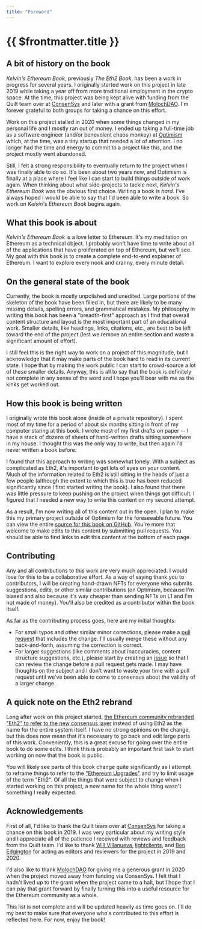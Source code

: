 ```yaml
---
title: "Foreword"
---
```


# {{ $frontmatter.title }}

## A bit of history on the book

*Kelvin's Ethereum Book*, previously *The Eth2 Book*, has been a work in progress for several years. I originally started work on this project in late 2019 while taking a year off from more traditional employment in the crypto space. At the time, this project was being kept alive with funding from the Quilt team over at [ConsenSys](https://consensys.net/) and later with a grant from [MolochDAO](https://molochdao.com/). I'm forever grateful to both groups for taking a chance on this effort.

Work on this project stalled in 2020 when some things changed in my personal life and I mostly ran out of money. I ended up taking a full-time job as a software engineer (and/or benevolent chaos monkey) at [Optimism](https://optimism.io) which, at the time, was a tiny startup that needed a lot of attention. I no longer had the time and energy to commit to a project like this, and the project mostly went abandoned.

Still, I felt a strong responsibility to eventually return to the project when I was finally able to do so. It's been about two years now, and Optimism is finally at a place where I feel like I can start to build things outside of work again. When thinking about what side-projects to tackle next, *Kelvin's Ethereum Book* was the obvious first choice. Writing a book is *hard*. I've always hoped I would be able to say that I'd been able to write a book. So work on *Kelvin's Ethereum Book* begins again.

## What this book is about

*Kelvin's Ethereum Book* is a love letter to Ethereum. It's my meditation on Ethereum as a technical object. I probably won't have time to write about all of the applications that have proliferated on top of Ethereum, but we'll see. My goal with this book is to create a complete end-to-end explainer of Ethereum. I want to explore every nook and cranny, every minute detail.

## On the general state of the book

Currently, the book is mostly unpolished and unedited. Large portions of the skeleton of the book have been filled in, but there are likely to be many missing details, spelling errors, and grammatical mistakes. My philosophy in writing this book has been a "breadth-first" approach as I find that overall content structure and layout is the most important part of an educational work. Smaller details, like headings, links, citations, etc., are best to be left toward the end of the project (lest we remove an entire section and waste a significant amount of effort).

I still feel this is the right way to work on a project of this magnitude, but I acknowledge that it may make parts of the book hard to read in its current state. I hope that by making the work public I can start to crowd-source a lot of these smaller details. Anyway, this is all to say that the book is definitely not complete in any sense of the word and I hope you'll bear with me as the kinks get worked out.

## How this book is being written

I originally wrote this book alone (inside of a private repository). I spent most of my time for a period of about six months sitting in front of my computer staring at this book. I wrote most of my first drafts on paper -- I have a stack of dozens of sheets of hand-written drafts sitting somewhere in my house. I thought this was the only way to write, but then again I'd never written a book before.

I found that this approach to writing was somewhat lonely. With a subject as complicated as Eth2, it's important to get lots of eyes on your content. Much of the information related to Eth2 is still sitting in the heads of just a few people (although the extent to which this is true has been reduced significantly since I first started writing the book). I also found that there was little pressure to keep pushing on the project when things got difficult. I figured that I needed a new way to write this content on my second attempt.

As a result, I'm now writing all of this content out in the open. I plan to make this my primary project outside of Optimism for the foreseeable future. You can view the entire [source for this book on GitHub](https://github.com/smartcontracts/ethereum-book). You're more that welcome to make edits to this content by submitting pull requests. You should be able to find links to edit this content at the bottom of each page.

## Contributing

Any and all contributions to this work are very much appreciated. I would love for this to be a collaborative effort. As a way of saying thank you to contributors, I will be creating hand-drawn NFTs for everyone who submits suggestions, edits, or other similar contributions (on Optimism, because I'm biased and also because it's way cheaper than sending NFTs on L1 and I'm not made of money). You'll also be credited as a contributor within the book itself.

As far as the contributing process goes, here are my initial thoughts:

- For small typos and other similar minor corrections, please make a [pull request](https://github.com/smartcontracts/eth2-book/pulls) that includes the change. I'll usually merge these without any back-and-forth, assuming the correction is correct.
- For larger suggestions (like comments about inaccuracies, content structure suggestions, etc.), please start by creating an [issue](https://github.com/smartcontracts/eth2-book/issues) so that I can review the change before a pull request gets made. I may have thoughts on the subject and I don't want to waste your time with a pull request until we've been able to come to consensus about the validity of a larger change.

## A quick note on the Eth2 rebrand

Long after work on this project started, [the Ethereum community rebranded "Eth2" to refer to the new consensus layer](https://blog.ethereum.org/2022/01/24/the-great-eth2-renaming/) instead of using Eth2 as the name for the entire system itself. I have no strong opinions on the change, but this does now mean that it's necessary to go back and edit large parts of this work. Conveniently, this is a great excuse for going over the entire book to do some edits. I think this is probably an important first task to start working on now that the book is public.

You will likely see parts of this book change quite significantly as I attempt to reframe things to refer to the ["Ethereum Upgrades"](https://ethereum.org/en/upgrades/) and try to limit usage of the term "Eth2". Of all the things that were subject to change when I started working on this project, a new name for the whole thing wasn't something I really expected.

## Acknowledgements

First of all, I'd like to thank the Quilt team over at [ConsenSys](https://consensys.net/) for taking a chance on this book in 2019. I was very particular about my writing style and I appreciate all of the patience I received with reviews and feedback from the Quilt team. I'd like to thank [Will Villanueva](https://twitter.com/wjvill), [lightclients](https://twitter.com/lightclients), and [Ben Edgington](https://twitter.com/benjaminion_xyz) for acting as editors and reviewers for the project in 2019 and 2020.

I'd also like to thank [MolochDAO](https://molochdao.com/) for giving me a generous grant in 2020 when the project moved away from funding via ConsenSys. I felt that I hadn't lived up to the grant when the project came to a halt, but I hope that I can pay that grant forward by finally turning this into a useful resource for the Ethereum community as a whole.

This list is not complete and will be updated heavily as time goes on. I'll do my best to make sure that everyone who's contributed to this effort is reflected here. For now, enjoy the book!
